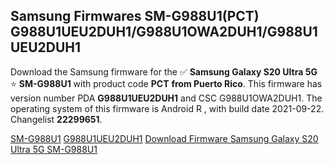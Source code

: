 <h2>Samsung Firmwares SM-G988U1(PCT) G988U1UEU2DUH1/G988U1OWA2DUH1/G988U1UEU2DUH1</h2>
Download the Samsung firmware for the ✅ <strong>Samsung Galaxy S20 Ultra 5G </strong> ⭐ <strong>SM-G988U1</strong> with product code <strong>PCT</strong> <strong> from Puerto Rico</strong>. This firmware has version number PDA <strong>G988U1UEU2DUH1</strong> and CSC G988U1OWA2DUH1. The operating system of this firmware is Android R , with build date 2021-09-22. Changelist <strong>22299651</strong>.


[SM-G988U1](https://samfirm.shop/samsung/model/SM-G988U1)
[G988U1UEU2DUH1](https://samfirm.shop/samsung/pda/G988U1UEU2DUH1)
[Download Firmware Samsung Galaxy S20 Ultra 5G SM-G988U1](https://samfirm.shop/samsung/firmware/458753)
